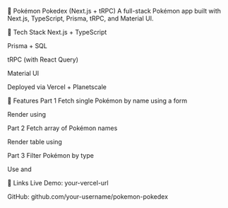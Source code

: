 🧬 Pokémon Pokedex (Next.js + tRPC)
A full-stack Pokémon app built with Next.js, TypeScript, Prisma, tRPC, and Material UI.

🚀 Tech Stack
Next.js + TypeScript

Prisma + SQL

tRPC (with React Query)

Material UI

Deployed via Vercel + Planetscale

📌 Features
Part 1
Fetch single Pokémon by name using a form

Render using <PokemonRow />

Part 2
Fetch array of Pokémon names

Render table using <PokedexTable />

Part 3
Filter Pokémon by type

Use <PokemonTypeSelection /> and <FilterablePokedexTable />

🔗 Links
Live Demo: your-vercel-url

GitHub: github.com/your-username/pokemon-pokedex